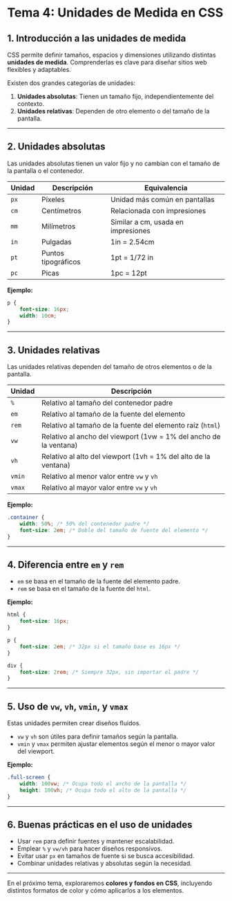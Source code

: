 # **Tema 4: Unidades de Medida en CSS**

## **1. Introducción a las unidades de medida**
CSS permite definir tamaños, espacios y dimensiones utilizando distintas **unidades de medida**. Comprenderlas es clave para diseñar sitios web flexibles y adaptables.

Existen dos grandes categorías de unidades:
1. **Unidades absolutas**: Tienen un tamaño fijo, independientemente del contexto.
2. **Unidades relativas**: Dependen de otro elemento o del tamaño de la pantalla.

---

## **2. Unidades absolutas**
Las unidades absolutas tienen un valor fijo y no cambian con el tamaño de la pantalla o el contenedor.

| Unidad | Descripción | Equivalencia |
|--------|------------|-------------|
| `px`   | Píxeles    | Unidad más común en pantallas |
| `cm`   | Centímetros | Relacionada con impresiones |
| `mm`   | Milímetros | Similar a cm, usada en impresiones |
| `in`   | Pulgadas | 1in = 2.54cm |
| `pt`   | Puntos tipográficos | 1pt = 1/72 in |
| `pc`   | Picas | 1pc = 12pt |

**Ejemplo:**
```css
p {
    font-size: 16px;
    width: 10cm;
}
```

---

## **3. Unidades relativas**
Las unidades relativas dependen del tamaño de otros elementos o de la pantalla.

| Unidad | Descripción |
|--------|------------|
| `%`    | Relativo al tamaño del contenedor padre |
| `em`   | Relativo al tamaño de la fuente del elemento |
| `rem`  | Relativo al tamaño de la fuente del elemento raíz (`html`) |
| `vw`   | Relativo al ancho del viewport (1vw = 1% del ancho de la ventana) |
| `vh`   | Relativo al alto del viewport (1vh = 1% del alto de la ventana) |
| `vmin` | Relativo al menor valor entre `vw` y `vh` |
| `vmax` | Relativo al mayor valor entre `vw` y `vh` |

**Ejemplo:**
```css
.container {
    width: 50%; /* 50% del contenedor padre */
    font-size: 2em; /* Doble del tamaño de fuente del elemento */
}
```

---

## **4. Diferencia entre `em` y `rem`**
- `em` se basa en el tamaño de la fuente del elemento padre.
- `rem` se basa en el tamaño de la fuente del `html`.

**Ejemplo:**
```css
html {
    font-size: 16px;
}

p {
    font-size: 2em; /* 32px si el tamaño base es 16px */
}

div {
    font-size: 2rem; /* Siempre 32px, sin importar el padre */
}
```

---

## **5. Uso de `vw`, `vh`, `vmin`, y `vmax`**
Estas unidades permiten crear diseños fluidos.

- `vw` y `vh` son útiles para definir tamaños según la pantalla.
- `vmin` y `vmax` permiten ajustar elementos según el menor o mayor valor del viewport.

**Ejemplo:**
```css
.full-screen {
    width: 100vw; /* Ocupa todo el ancho de la pantalla */
    height: 100vh; /* Ocupa todo el alto de la pantalla */
}
```

---

## **6. Buenas prácticas en el uso de unidades**
- Usar `rem` para definir fuentes y mantener escalabilidad.
- Emplear `%` y `vw/vh` para hacer diseños responsivos.
- Evitar usar `px` en tamaños de fuente si se busca accesibilidad.
- Combinar unidades relativas y absolutas según la necesidad.

---

En el próximo tema, exploraremos **colores y fondos en CSS**, incluyendo distintos formatos de color y cómo aplicarlos a los elementos.
